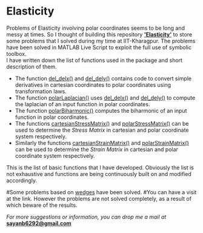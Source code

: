 # Elasticity
Problems of Elasticity involving polar coordinates seems to be long and messy at times. So I thought of building this repository [**'Elasticity'**](https://github.com/SayanBatabyal/Elasticity) to store some problems that I solved during my time at IIT-Kharagpur. The problems have been solved in MATLAB Live Script to exploit the full use of symbolic toolbox. <br>
I have written down  the list of functions used in the package and short description of them.
* The function [del_delx()](https://github.com/SayanBatabyal/Elasticity/blob/master/del_delx.m) and [del_dely()](https://github.com/SayanBatabyal/Elasticity/blob/master/del_dely.m) contains code to convert simple derivatives in cartesian coordinates to polar coordinates using transformation laws.
* The function [polarLaplacian()](https://github.com/SayanBatabyal/Elasticity/blob/master/polarLaplacian.m) uses [del_delx()](https://github.com/SayanBatabyal/Elasticity/blob/master/del_delx.m) and [del_dely()](https://github.com/SayanBatabyal/Elasticity/blob/master/del_dely.m) to compute the laplacian of an input function in polar coordinates.
* The function [polarBiharmonic()](https://github.com/SayanBatabyal/Elasticity/blob/master/polarBiharmonic.m) computes the biharmonic of an input function in polar coordinates.
* The functions [cartesianStressMatrix()](https://github.com/SayanBatabyal/Elasticity/blob/master/cartesianStressMatrix.m) and [polarStressMatrix()](https://github.com/SayanBatabyal/Elasticity/blob/master/polarStressMatrix.m) can be used to determine the *Stress Matrix* in cartesian and polar coordinate system respectively.
* Similarly the functions [cartesianStrainMatrix()](https://github.com/SayanBatabyal/Elasticity/blob/master/cartesianStrainMatrix.m) and [polarStrainMatrix()](https://github.com/SayanBatabyal/Elasticity/blob/master/polarStrainMatrix.m) can be used to determine the *Strain Matrix* in cartesian and polar coordinate system respectively.

This is the list of basic functions that I have developed. Obviously the list is not exhaustive and functions are being continuously built on and modified accordingly.

#Some problems based on [wedges](https://github.com/SayanBatabyal/Elasticity/blob/Change_31.10.2019/WedgeProblem.mlx) have been solved. #You can have a visit at the link. However the problems are not solved completely, as a result of which beware of the results.

*For more suggestions or information, you can drop me a mail at* [**sayanb6292@gmail.com**](mailto:sayanb6292@gmail.com)
